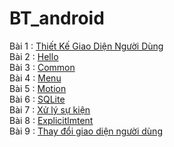 # BT_android
Bài 1 : [Thiết Kế Giao Diện Người Dùng](https://github.com/chuong031120/BT-Thiet-ke-giao-dien-nguoi-dung)
</br>
Bài 2 : [Hello](https://github.com/chuong031120/Hello123)
</br>
Bài 3 : [Common](https://github.com/chuong031120/CommonGesturesActivity)
</br>
Bài 4 : [Menu](https://github.com/chuong031120/Menu-Example)
</br>
Bài 5 : [Motion](https://github.com/chuong031120/Motion-Event)
</br>
Bài 6 : [SQLite](https://github.com/chuong031120/SQLite-Demo)
</br>
Bài 7 : [Xử lý sự kiện](https://github.com/chuong031120/BT-xulysukien)
</br>
Bài 8 : [Explicitlmtent](https://github.com/chuong031120/Explicitlmtent)
</br>
Bài 9 : [Thay đổi giao diện người dùng](https://github.com/chuong031120/ThayDoiGiaoDienNguoiDung)
